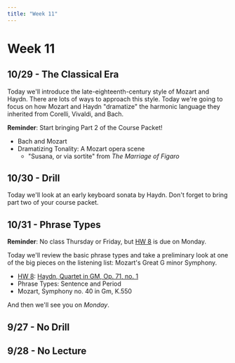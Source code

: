 ```yaml
---
title: "Week 11"
---
```


# Week 11

## 10/29 - The Classical Era

Today we'll introduce the late-eighteenth-century style of Mozart
and Haydn. There are lots of ways to approach this style. Today
we're going to focus on how Mozart and Haydn "dramatize" the
harmonic language they inherited from Corelli, Vivaldi, and Bach.

**Reminder**: Start bringing Part 2 of the Course Packet!

* Bach and Mozart
* Dramatizing Tonality: A Mozart opera scene
  * "Susana, or via sortite" from *The Marriage of Figaro*

## 10/30 - Drill

Today we'll look at an early keyboard sonata by Haydn. Don't
forget to bring part two of your course packet.

## 10/31 - Phrase Types

**Reminder**: No class Thursday or Friday, but [HW 8](HW-8.pdf) is due on Monday.

Today we'll review the basic phrase types and take a preliminary
look at one of the big pieces on the listening list: Mozart's Great
G minor Symphony.

* [HW 8](HW-8.pdf): [Haydn, Quartet in GM, Op. 71, no. 1](https://www.youtube.com/watch?v=KicwK0H9zXo&t=488s)
* Phrase Types: Sentence and Period
* Mozart, Symphony no. 40 in Gm, K.550

And then we'll see you on *Monday*.

## 9/27 - No Drill

## 9/28 - No Lecture

